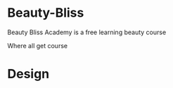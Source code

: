 # Beauty-Bliss

Beauty Bliss Academy is a free learning beauty course

Where all get course
# Design
